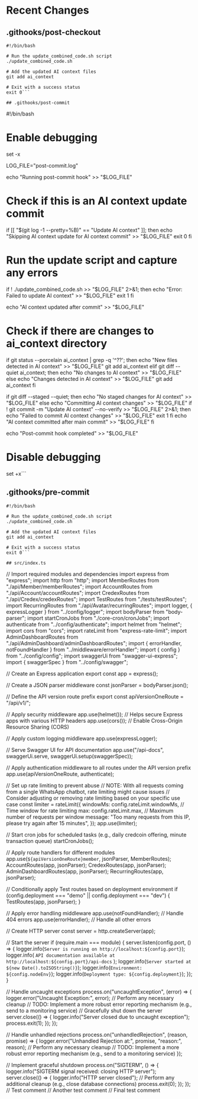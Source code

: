 # Recent Changes
## .githooks/post-checkout
```
#!/bin/bash

# Run the update_combined_code.sh script
./update_combined_code.sh

# Add the updated AI context files
git add ai_context

# Exit with a success status
exit 0```

## .githooks/post-commit
```
#!/bin/bash

# Enable debugging
set -x

LOG_FILE="post-commit.log"

echo "Running post-commit hook" >> "$LOG_FILE"

# Check if this is an AI context update commit
if [[ "$(git log -1 --pretty=%B)" == "Update AI context" ]]; then
    echo "Skipping AI context update for AI context commit" >> "$LOG_FILE"
    exit 0
fi

# Run the update script and capture any errors
if ! ./update_combined_code.sh >> "$LOG_FILE" 2>&1; then
    echo "Error: Failed to update AI context" >> "$LOG_FILE"
    exit 1
fi

echo "AI context updated after commit" >> "$LOG_FILE"

# Check if there are changes to ai_context directory
if git status --porcelain ai_context | grep -q '^??'; then
    echo "New files detected in AI context" >> "$LOG_FILE"
    git add ai_context
elif git diff --quiet ai_context; then
    echo "No changes to AI context" >> "$LOG_FILE"
else
    echo "Changes detected in AI context" >> "$LOG_FILE"
    git add ai_context
fi

if git diff --staged --quiet; then
    echo "No staged changes for AI context" >> "$LOG_FILE"
else
    echo "Committing AI context changes" >> "$LOG_FILE"
    if ! git commit -m "Update AI context" --no-verify >> "$LOG_FILE" 2>&1; then
        echo "Failed to commit AI context changes" >> "$LOG_FILE"
        exit 1
    fi
    echo "AI context committed after main commit" >> "$LOG_FILE"
fi

echo "Post-commit hook completed" >> "$LOG_FILE"

# Disable debugging
set +x```

## .githooks/pre-commit
```
#!/bin/bash

# Run the update_combined_code.sh script
./update_combined_code.sh

# Add the updated AI context files
git add ai_context

# Exit with a success status
exit 0```

## src/index.ts
```
// Import required modules and dependencies
import express from "express";
import http from "http";
import MemberRoutes from "./api/Member/memberRoutes";
import AccountRoutes from "./api/Account/accountRoutes";
import CredexRoutes from "./api/Credex/credexRoutes";
import TestRoutes from "./tests/testRoutes";
import RecurringRoutes from "./api/Avatar/recurringRoutes";
import logger, { expressLogger } from "../config/logger";
import bodyParser from "body-parser";
import startCronJobs from "./core-cron/cronJobs";
import authenticate from "../config/authenticate";
import helmet from "helmet";
import cors from "cors";
import rateLimit from "express-rate-limit";
import AdminDashboardRoutes from "./api/AdminDashboard/adminDashboardRoutes";
import { errorHandler, notFoundHandler } from "../middleware/errorHandler";
import { config } from "../config/config";
import swaggerUi from "swagger-ui-express";
import { swaggerSpec } from "../config/swagger";

// Create an Express application
export const app = express();

// Create a JSON parser middleware
const jsonParser = bodyParser.json();

// Define the API version route prefix
export const apiVersionOneRoute = "/api/v1/";

// Apply security middleware
app.use(helmet()); // Helps secure Express apps with various HTTP headers
app.use(cors()); // Enable Cross-Origin Resource Sharing (CORS)

// Apply custom logging middleware
app.use(expressLogger);

// Serve Swagger UI for API documentation
app.use("/api-docs", swaggerUi.serve, swaggerUi.setup(swaggerSpec));

// Apply authentication middleware to all routes under the API version prefix
app.use(apiVersionOneRoute, authenticate);

// Set up rate limiting to prevent abuse
// NOTE: With all requests coming from a single WhatsApp chatbot, rate limiting might cause issues
// Consider adjusting or removing rate limiting based on your specific use case
const limiter = rateLimit({
  windowMs: config.rateLimit.windowMs, // Time window for rate limiting
  max: config.rateLimit.max, // Maximum number of requests per window
  message: "Too many requests from this IP, please try again after 15 minutes",
});
app.use(limiter);

// Start cron jobs for scheduled tasks (e.g., daily credcoin offering, minute transaction queue)
startCronJobs();

// Apply route handlers for different modules
app.use(`${apiVersionOneRoute}member`, jsonParser, MemberRoutes);
AccountRoutes(app, jsonParser);
CredexRoutes(app, jsonParser);
AdminDashboardRoutes(app, jsonParser);
RecurringRoutes(app, jsonParser);

// Conditionally apply Test routes based on deployment environment
if (config.deployment === "demo" || config.deployment === "dev") {
  TestRoutes(app, jsonParser);
}

// Apply error handling middleware
app.use(notFoundHandler); // Handle 404 errors
app.use(errorHandler); // Handle all other errors

// Create HTTP server
const server = http.createServer(app);

// Start the server
if (require.main === module) {
  server.listen(config.port, () => {
    logger.info(`Server is running on http://localhost:${config.port}`);
    logger.info(
      `API documentation available at http://localhost:${config.port}/api-docs`
    );
    logger.info(`Server started at ${new Date().toISOString()}`);
    logger.info(`Environment: ${config.nodeEnv}`);
    logger.info(`Deployment type: ${config.deployment}`);
  });
}

// Handle uncaught exceptions
process.on("uncaughtException", (error) => {
  logger.error("Uncaught Exception:", error);
  // Perform any necessary cleanup
  // TODO: Implement a more robust error reporting mechanism (e.g., send to a monitoring service)
  // Gracefully shut down the server
  server.close(() => {
    logger.info("Server closed due to uncaught exception");
    process.exit(1);
  });
});

// Handle unhandled rejections
process.on("unhandledRejection", (reason, promise) => {
  logger.error("Unhandled Rejection at:", promise, "reason:", reason);
  // Perform any necessary cleanup
  // TODO: Implement a more robust error reporting mechanism (e.g., send to a monitoring service)
});

// Implement graceful shutdown
process.on("SIGTERM", () => {
  logger.info("SIGTERM signal received: closing HTTP server");
  server.close(() => {
    logger.info("HTTP server closed");
    // Perform any additional cleanup (e.g., close database connections)
    process.exit(0);
  });
});
// Test comment
// Another test comment
// Final test comment
```

